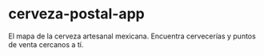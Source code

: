 # cerveza-postal-app
El mapa de la cerveza artesanal mexicana. Encuentra cervecerías y puntos de venta cercanos a tí.
